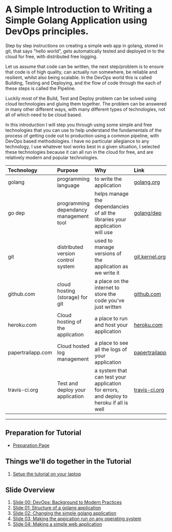 # A Simple Introduction to Writing a Simple Golang Application using DevOps principles.

Step by step instructions on creating a simple web app in golang, stored in git, that says "hello world", gets automatically tested and deployed in to the cloud for free, with distributed free logging.

Let us assume that code can be written, the next step/problem is to ensure that code is of high quality, can actually run somewhere, be reliable and resilient,  whilst also being scalable.  In the DevOps world this is called Building, Testing and Deploying, and the flow of code through the each of these steps is called the Pipeline.

Luckily most of the Build, Test and Deploy problem can be solved using cloud technologies and gluing them together.  The problem can be answered in many other different ways, with many different types of technologies, not all of which need to be cloud based.

In this introduction I will step you through using some simple and free technologies that you can use to help understand the fundamentals of the process of getting code out to production using a common pipeline, with DevOps based methodologies. I have no particular allegiance to any technology, I use whatever tool works best in a given situation, I selected these technologies because it can all run in the cloud for free, and are relatively modern and popular technologies.


| Technology | Purpose | Why | Link |
|:--|:--|:--|:--|
| golang | programming language | to write the application | [golang.org](https://golang.org/) |
| go dep | programming dependancy management tool | helps manage the dependancies of all the libraries your application will use | [golang/dep](https://github.com/golang/dep) | 
| git | distributed version control system | used to manage versions of the application as we write it | [git.kernel.org](https://git.kernel.org/pub/scm/git/git.git/) | 
| github.com | cloud hosting (storage) for git | a place on the internet to store the code you've just written | [github.com](https://www.github.com/) |
| heroku.com | Cloud hosting of the application | a place to run and host your application | [heroku.com](https://heroku.com/) |
| papertrailapp.com | Cloud hosted log management | a place to see all the logs of your application | [papertrailapp.com](https://www.papertrailapp.com/) |
| travis-ci.org | Test and deploy your application | a system that can test your application for errors, and deploy to heroku if all is well | [travis-ci.org](https://www.travis-ci.org/) |

---

## Preparation for Tutorial
- [Preparation Page](https://github.com/smford/simple-web-app-101/tree/master/setup/prep)

## Things we'll do together in the Tutorial
1. [Setup the tutorial on your laptop](https://github.com/smford/simple-web-app-101/tree/master/setup)

## Slide Overview
1. [Slide 00: DevOps: Background to Modern Practices](https://github.com/smford/simple-web-app-101/tree/master/slide-00)
1. [Slide 01: Structure of a golang application](https://github.com/smford/simple-web-app-101/tree/master/slide-01)
1. [Slide 02: Changing the simple golang application](https://github.com/smford/simple-web-app-101/tree/master/slide-02)
1. [Slide 03: Making the appication run on any operating system](https://github.com/smford/simple-web-app-101/tree/master/slide-03)
1. [Slide 04: Making a simple web application](https://github.com/smford/simple-web-app-101/tree/master/slide-04)
